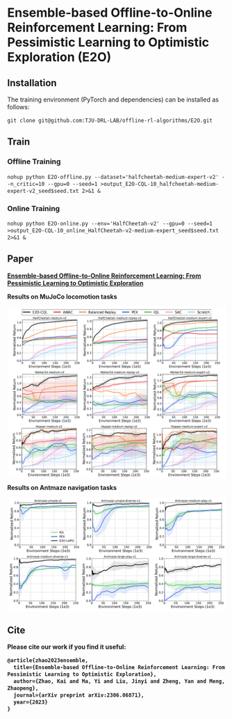 # Ensemble-based Offline-to-Online Reinforcement Learning: From Pessimistic Learning to Optimistic Exploration (E2O)

## Installation
The training environment (PyTorch and dependencies) can be installed as follows:

```
git clone git@github.com:TJU-DRL-LAB/offline-rl-algorithms/E2O.git
```

## Train

### Offline Training

```
nohup python E2O-offline.py --dataset='halfcheetah-medium-expert-v2' --n_critic=10 --gpu=0 --seed=1 >output_E2O-CQL-10_halfcheetah-medium-expert-v2_seed$seed.txt 2>&1 &
```

### Online Training

```
nohup python E2O-online.py --env='HalfCheetah-v2' --gpu=0 --seed=1 >output_E2O-CQL-10_online_HalfCheetah-v2-medium-expert_seed$seed.txt 2>&1 &
```


## Paper

<b>[Ensemble-based Offline-to-Online Reinforcement Learning: From Pessimistic Learning to Optimistic Exploration](https://arxiv.org/pdf/2306.06871.pdf) <br>

Results on MuJoCo locomotion tasks

<p align="center"><img align="center" src="./images/E2O_exp_mujoco.PNG"/></p>

Results on Antmaze navigation tasks

<p align="center"><img align="center" src="./images/E2O_exp_antmaze.PNG"/></p>


## Cite

Please cite our work if you find it useful:

```
@article{zhao2023ensemble,
  title={Ensemble-based Offline-to-Online Reinforcement Learning: From Pessimistic Learning to Optimistic Exploration},
  author={Zhao, Kai and Ma, Yi and Liu, Jinyi and Zheng, Yan and Meng, Zhaopeng},
  journal={arXiv preprint arXiv:2306.06871},
  year={2023}
}
```
